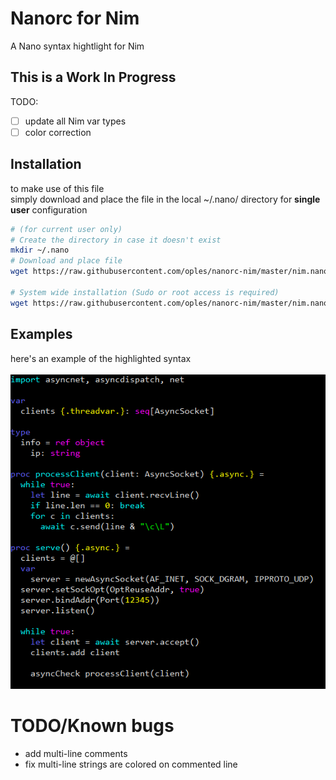# Nanorc for Nim
A Nano syntax hightlight for Nim

## This is a Work In Progress
TODO:
 - [ ] update all Nim var types
 - [ ] color correction

## Installation
to make use of this file\
simply download and place the file in the local ~/.nano/ directory for **single user** configuration
```bash
# (for current user only)
# Create the directory in case it doesn't exist
mkdir ~/.nano
# Download and place file
wget https://raw.githubusercontent.com/oples/nanorc-nim/master/nim.nanorc -O ~/.nano/nim.nanorc

# System wide installation (Sudo or root access is required)
wget https://raw.githubusercontent.com/oples/nanorc-nim/master/nim.nanorc -O /usr/share/nano/nim.nanorc
```
## Examples
here's an example of the highlighted syntax<br/><br/>
![screenshot_example1.png](screenshot_example1.png)


# TODO/Known bugs
- add multi-line comments
- fix multi-line strings are colored on commented line
